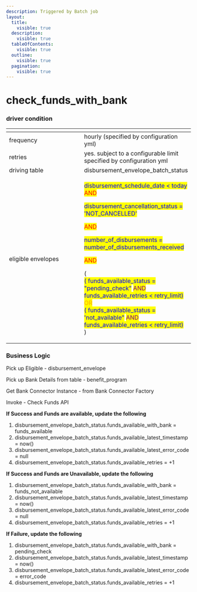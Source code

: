 ```yaml
---
description: Triggered by Batch job
layout:
  title:
    visible: true
  description:
    visible: true
  tableOfContents:
    visible: true
  outline:
    visible: true
  pagination:
    visible: true
---
```


# check\_funds\_with\_bank

### driver condition

<table><thead><tr><th width="235"></th><th></th></tr></thead><tbody><tr><td>frequency</td><td>hourly (specified by configuration yml)</td></tr><tr><td>retries</td><td>yes. subject to a configurable limit specified by  configuration yml</td></tr><tr><td>driving table</td><td>disbursement_envelope_batch_status</td></tr><tr><td>eligible envelopes</td><td><p><mark style="color:blue;">disbursement_schedule_date &#x3C; today</mark><br><mark style="color:red;">AND</mark></p><p><mark style="color:blue;">disbursement_cancellation_status = 'NOT_CANCELLED'</mark></p><p><mark style="color:red;">AND</mark></p><p><mark style="color:blue;">number_of_disbursements = number_of_disbursements_received</mark></p><p><mark style="color:red;">AND</mark></p><p>(<br><mark style="color:blue;">( funds_available_status = "pending_check"</mark> <mark style="color:purple;">AND</mark> <mark style="color:blue;">funds_available_retries &#x3C; retry_limit)</mark><br><mark style="color:orange;">OR</mark> <br><mark style="color:blue;">( funds_available_status = 'not_available"</mark> <mark style="color:purple;">AND</mark> <mark style="color:blue;">funds_available_retries &#x3C; retry_limit)</mark><br>) </p></td></tr></tbody></table>

### Business Logic

Pick up Eligible - disbursement\_envelope

Pick up Bank Details from table - benefit\_program

Get Bank Connector Instance - from Bank Connector Factory

Invoke - Check Funds API

**If Success and Funds are available, update the following**

1. disbursement\_envelope\_batch\_status.funds\_available\_with\_bank = funds\_available
2. disbursement\_envelope\_batch\_status.funds\_available\_latest\_timestamp = now()
3. disbursement\_envelope\_batch\_status.funds\_available\_latest\_error\_code = null
4. disbursement\_envelope\_batch\_status.funds\_available\_retries = +1

**If Success and Funds are Unavailable, update the following**

1. disbursement\_envelope\_batch\_status.funds\_available\_with\_bank = funds\_not\_available
2. disbursement\_envelope\_batch\_status.funds\_available\_latest\_timestamp = now()
3. disbursement\_envelope\_batch\_status.funds\_available\_latest\_error\_code = null
4. disbursement\_envelope\_batch\_status.funds\_available\_retries = +1

**If Failure, update the following**

1. disbursement\_envelope\_batch\_status.funds\_available\_with\_bank = pending\_check
2. disbursement\_envelope\_batch\_status.funds\_available\_latest\_timestamp = now()
3. disbursement\_envelope\_batch\_status.funds\_available\_latest\_error\_code = error\_code
4. disbursement\_envelope\_batch\_status.funds\_available\_retries = +1
